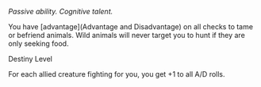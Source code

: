 *Passive ability. Cognitive talent.*

You have [advantage](Advantage and Disadvantage) on all checks to tame or befriend animals. Wild animals will never target you to hunt if they are only seeking food.

<div class="destiny-level">Destiny Level</div class="destiny-level">

For each allied creature fighting for you, you get +1 to all A/D rolls.
